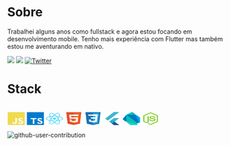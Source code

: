 # Sobre
Trabalhei alguns anos como fullstack e agora estou focando em desenvolvimento mobile. Tenho mais experiência com Flutter mas também estou me aventurando em nativo.

<a href = "mailto:gabrielbum@gmail.com"><img src="https://img.shields.io/badge/-Gmail-%23333?style=for-the-badge&logo=gmail&logoColor=white" target="_blank"></a>
<a href="https://www.linkedin.com/in/gabriel-chaves-ferreira-ba0318169/" target="_blank"><img src="https://img.shields.io/badge/-LinkedIn-%230077B5?style=for-the-badge&logo=linkedin&logoColor=white" target="_blank"></a> 
[![Twitter](https://img.shields.io/badge/Twitter-1DA1F2?style=for-the-badge&logo=twitter&logoColor=white)](https://twitter.com/ChavessKeys)

# Stack
<div style="display: inline_block"><br>
<img align="center" alt="Javascript" height="30" width="40" src="https://raw.githubusercontent.com/devicons/devicon/master/icons/javascript/javascript-plain.svg">
<img align="center" alt="Typescript" height="30" width="40" src="https://raw.githubusercontent.com/devicons/devicon/master/icons/typescript/typescript-plain.svg">
<img align="center" alt="React" height="30" width="40" src="https://raw.githubusercontent.com/devicons/devicon/master/icons/react/react-original.svg">
<img align="center" alt="HTML" height="30" width="40" src="https://raw.githubusercontent.com/devicons/devicon/master/icons/html5/html5-original.svg">
<img align="center" alt="CSS" height="30" width="40" src="https://raw.githubusercontent.com/devicons/devicon/master/icons/css3/css3-original.svg">
<img align="center" alt="Flutter" height="30" width="40" src="https://raw.githubusercontent.com/devicons/devicon/master/icons/flutter/flutter-original.svg">
<img align="center" alt="Dart" height="30" width="40" src="https://raw.githubusercontent.com/devicons/devicon/master/icons/dart/dart-original.svg">
<img align="center" alt="NodeJs" height="30" width="40" src="https://raw.githubusercontent.com/devicons/devicon/master/icons/nodejs/nodejs-original.svg"> 
</div>

![github-user-contribution](https://user-images.githubusercontent.com/42660456/199723097-c0dad3aa-c0ae-4210-8f52-def856c2f674.svg)




